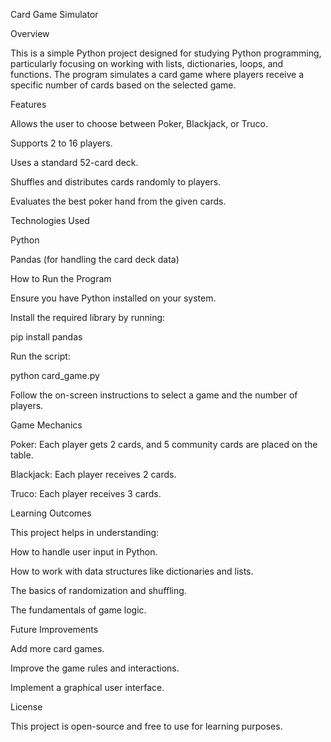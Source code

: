 Card Game Simulator

Overview

This is a simple Python project designed for studying Python programming, particularly focusing on working with lists, dictionaries, loops, and functions. The program simulates a card game where players receive a specific number of cards based on the selected game.

Features

Allows the user to choose between Poker, Blackjack, or Truco.

Supports 2 to 16 players.

Uses a standard 52-card deck.

Shuffles and distributes cards randomly to players.

Evaluates the best poker hand from the given cards.

Technologies Used

Python

Pandas (for handling the card deck data)

How to Run the Program

Ensure you have Python installed on your system.

Install the required library by running:

pip install pandas

Run the script:

python card_game.py

Follow the on-screen instructions to select a game and the number of players.

Game Mechanics

Poker: Each player gets 2 cards, and 5 community cards are placed on the table.

Blackjack: Each player receives 2 cards.

Truco: Each player receives 3 cards.

Learning Outcomes

This project helps in understanding:

How to handle user input in Python.

How to work with data structures like dictionaries and lists.

The basics of randomization and shuffling.

The fundamentals of game logic.

Future Improvements

Add more card games.

Improve the game rules and interactions.

Implement a graphical user interface.

License

This project is open-source and free to use for learning purposes.
